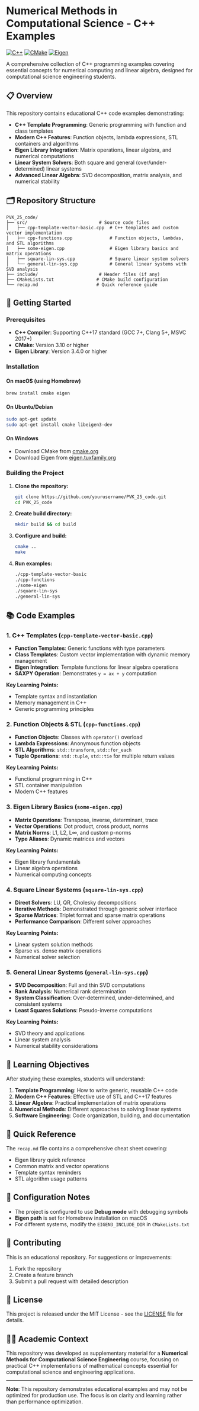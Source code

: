 # Numerical Methods in Computational Science - C++ Examples

[![C++](https://img.shields.io/badge/C%2B%2B-17-blue.svg?style=flat&logo=c%2B%2B)](https://en.cppreference.com/w/cpp/17)
[![CMake](https://img.shields.io/badge/CMake-3.10%2B-green.svg?style=flat&logo=cmake)](https://cmake.org/)
[![Eigen](https://img.shields.io/badge/Eigen-3.4.0-orange.svg?style=flat)](https://eigen.tuxfamily.org/)

A comprehensive collection of C++ programming examples covering essential concepts for numerical computing and linear algebra, designed for computational science engineering students.

## 📋 Overview

This repository contains educational C++ code examples demonstrating:

- **C++ Template Programming**: Generic programming with function and class templates
- **Modern C++ Features**: Function objects, lambda expressions, STL containers and algorithms
- **Eigen Library Integration**: Matrix operations, linear algebra, and numerical computations
- **Linear System Solvers**: Both square and general (over/under-determined) linear systems
- **Advanced Linear Algebra**: SVD decomposition, matrix analysis, and numerical stability

## 🗂️ Repository Structure

```
PVK_25_code/
├── src/                           # Source code files
│   ├── cpp-template-vector-basic.cpp  # C++ templates and custom vector implementation
│   ├── cpp-functions.cpp              # Function objects, lambdas, and STL algorithms  
│   ├── some-eigen.cpp                 # Eigen library basics and matrix operations
│   ├── square-lin-sys.cpp             # Square linear system solvers
│   └── general-lin-sys.cpp            # General linear systems with SVD analysis
├── include/                       # Header files (if any)
├── CMakeLists.txt                # CMake build configuration
└── recap.md                      # Quick reference guide
```

## 🚀 Getting Started

### Prerequisites

- **C++ Compiler**: Supporting C++17 standard (GCC 7+, Clang 5+, MSVC 2017+)
- **CMake**: Version 3.10 or higher
- **Eigen Library**: Version 3.4.0 or higher

### Installation

#### On macOS (using Homebrew)
```bash
brew install cmake eigen
```

#### On Ubuntu/Debian
```bash
sudo apt-get update
sudo apt-get install cmake libeigen3-dev
```

#### On Windows
- Download CMake from [cmake.org](https://cmake.org/download/)
- Download Eigen from [eigen.tuxfamily.org](https://eigen.tuxfamily.org/)

### Building the Project

1. **Clone the repository:**
   ```bash
   git clone https://github.com/yourusername/PVK_25_code.git
   cd PVK_25_code
   ```

2. **Create build directory:**
   ```bash
   mkdir build && cd build
   ```

3. **Configure and build:**
   ```bash
   cmake ..
   make
   ```

4. **Run examples:**
   ```bash
   ./cpp-template-vector-basic
   ./cpp-functions
   ./some-eigen
   ./square-lin-sys
   ./general-lin-sys
   ```

## 📚 Code Examples

### 1. C++ Templates (`cpp-template-vector-basic.cpp`)
- **Function Templates**: Generic functions with type parameters
- **Class Templates**: Custom vector implementation with dynamic memory management
- **Eigen Integration**: Template functions for linear algebra operations
- **SAXPY Operation**: Demonstrates `y = ax + y` computation

**Key Learning Points:**
- Template syntax and instantiation
- Memory management in C++
- Generic programming principles

### 2. Function Objects & STL (`cpp-functions.cpp`)
- **Function Objects**: Classes with `operator()` overload
- **Lambda Expressions**: Anonymous function objects
- **STL Algorithms**: `std::transform`, `std::for_each`
- **Tuple Operations**: `std::tuple`, `std::tie` for multiple return values

**Key Learning Points:**
- Functional programming in C++
- STL container manipulation
- Modern C++ features

### 3. Eigen Library Basics (`some-eigen.cpp`)
- **Matrix Operations**: Transpose, inverse, determinant, trace
- **Vector Operations**: Dot product, cross product, norms
- **Matrix Norms**: L1, L2, L∞, and custom p-norms
- **Type Aliases**: Dynamic matrices and vectors

**Key Learning Points:**
- Eigen library fundamentals
- Linear algebra operations
- Numerical computing concepts

### 4. Square Linear Systems (`square-lin-sys.cpp`)
- **Direct Solvers**: LU, QR, Cholesky decompositions
- **Iterative Methods**: Demonstrated through generic solver interface
- **Sparse Matrices**: Triplet format and sparse matrix operations
- **Performance Comparison**: Different solver approaches

**Key Learning Points:**
- Linear system solution methods
- Sparse vs. dense matrix operations
- Numerical solver selection

### 5. General Linear Systems (`general-lin-sys.cpp`)
- **SVD Decomposition**: Full and thin SVD computations
- **Rank Analysis**: Numerical rank determination
- **System Classification**: Over-determined, under-determined, and consistent systems
- **Least Squares Solutions**: Pseudo-inverse computations

**Key Learning Points:**
- SVD theory and applications
- Linear system analysis
- Numerical stability considerations

## 🎯 Learning Objectives

After studying these examples, students will understand:

1. **Template Programming**: How to write generic, reusable C++ code
2. **Modern C++ Features**: Effective use of STL and C++17 features
3. **Linear Algebra**: Practical implementation of matrix operations
4. **Numerical Methods**: Different approaches to solving linear systems
5. **Software Engineering**: Code organization, building, and documentation

## 📖 Quick Reference

The `recap.md` file contains a comprehensive cheat sheet covering:
- Eigen library quick reference
- Common matrix and vector operations
- Template syntax reminders
- STL algorithm usage patterns

## 🔧 Configuration Notes

- The project is configured to use **Debug mode** with debugging symbols
- **Eigen path** is set for Homebrew installation on macOS
- For different systems, modify the `EIGEN3_INCLUDE_DIR` in `CMakeLists.txt`

## 🤝 Contributing

This is an educational repository. For suggestions or improvements:
1. Fork the repository
2. Create a feature branch
3. Submit a pull request with detailed description

## 📄 License

This project is released under the MIT License - see the [LICENSE](LICENSE) file for details.

## 👨‍🏫 Academic Context

This repository was developed as supplementary material for a **Numerical Methods for Computational Science Engineering** course, focusing on practical C++ implementations of mathematical concepts essential for computational science and engineering applications.

---

**Note**: This repository demonstrates educational examples and may not be optimized for production use. The focus is on clarity and learning rather than performance optimization.